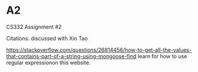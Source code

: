 # A2
CS332 Assignment #2

Citations: discussed with Xin Tao

https://stackoverflow.com/questions/26814456/how-to-get-all-the-values-that-contains-part-of-a-string-using-mongoose-find
learn for how to use regular expressionon this website.
